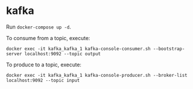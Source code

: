 # kafka

Run `docker-compose up -d`.

To consume from a topic, execute:

```
docker exec -it kafka_kafka_1 kafka-console-consumer.sh --bootstrap-server localhost:9092 --topic output
```

To produce to a topic, execute:

```
docker exec -it kafka_kafka_1 kafka-console-producer.sh --broker-list localhost:9092 --topic input
```
